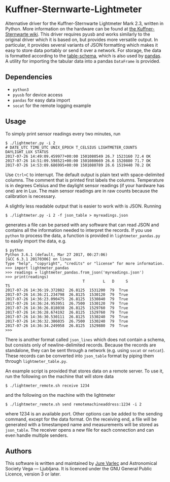 # Kuffner-Sternwarte-Lightmeter

Alternative driver for the Kuffner-Sternwarte Lightmeter Mark 2.3, written in
Python. More information on the hardware can be found at [the
Kuffner-Sternwarte
wiki](http://kuffner-sternwarte.at/hms/wiki/index.php5?title=Lightmeter). This
driver requires pyusb and works similarly to the original driver which it is
based on, but provides more versatile output. In particular, it provides
several variants of JSON formatting which makes it easy to store data portably
or send it over a network. For storage, the data is formatted according to the
[table-schema](https://specs.frictionlessdata.io/table-schema/), which is also
used by [pandas](http://pandas.pydata.org/). A utility for importing the
tabular data into a pandas `DataFrame` is provided.

## Dependencies

  - `python3`
  - `pyusb` for device access
  - `pandas` for easy data import
  - `socat` for the remote logging example

## Usage

To simply print sensor readings every two minutes, run

    $ ./lightmeter.py -i 2
    # DATE_UTC TIME_UTC UNIX_EPOCH T_CELSIUS LIGHTMETER_COUNTS DAYLIGHT_LUX STATUS
    2017-07-26 14:49:09.459977+00:00 1501080549 26.7 1523160 72.4 OK
    2017-07-26 14:51:09.598521+00:00 1501080669 26.6 1520880 71.7 OK
    2017-07-26 14:53:09.686995+00:00 1501080789 26.6 1519440 70.2 OK

Use `Ctrl+C` to interrupt. The default output is plain text with
space-delimited columns. The comment that is printed first labels the columns.
Temperature is in degrees Celsius and the daylight sensor readings (if your
hardware has one) are in Lux. The main sensor readings are in raw counts
because the calibration is necessary.

A slightly less readable output that is easier to work with is JSON. Running

    $ ./lightmeter.py -i 2 -f json_table > myreadings.json

generates a file can be parsed with any software that can read JSON and
contains all the information needed to interpret the records. If you use
`python` to process the data, a function is provided in `lightmeter_pandas.py`
to easily import the data, e.g.

    $ python
    Python 3.6.1 (default, Mar 27 2017, 00:27:06)
    [GCC 6.3.1 20170306] on linux
    Type "help", "copyright", "credits" or "license" for more information.
    >>> import lightmeter_pandas
    >>> readings = lightmeter_pandas.from_json('myreadings.json')
    >>> print(readings)
                                      T        L   D     S
    TS
    2017-07-26 14:36:19.372882  26.8125  1531200  79  True
    2017-07-26 14:36:21.234798  26.8125  1530120  79  True
    2017-07-26 14:36:23.090475  26.8125  1530840  79  True
    2017-07-26 14:36:24.953951  26.7500  1530120  79  True
    2017-07-26 14:36:26.818038  26.8125  1529760  79  True
    2017-07-26 14:36:28.674192  26.8125  1529760  79  True
    2017-07-26 14:36:30.530111  26.8125  1530240  79  True
    2017-07-26 14:36:32.386035  26.7500  1530240  79  True
    2017-07-26 14:36:34.249958  26.8125  1529880  79  True
    >>>

There is another format called `json_lines` which does not contain a schema,
but consists only of newline-delimited records. Because the records are
standalone, they can be sent through a network (e.g. using `socat` or
`netcat`). These records can be converted into `json_table` format by piping
them through `lightmeter_table.py`.

An example script is provided that stores data on a remote server. To use it,
run the following on the machine that will store data

    $ ./lightmeter_remote.sh receive 1234

and the following on the machine with the lightmeter

    $ ./lightmeter_remote.sh send remotemachineaddress:1234 -i 2

where 1234 is an available port. Other options can be added to the sending
command, except for the data format. On the receiving end, a file will be
generated with a timestamped name and measurements will be stored as
`json_table`. The receiver opens a new file for each connection and can even
handle multiple senders.

## Authors

This software is written and maintained by [Jure
Varlec](mailto:jure.varlec@ad-vega.si) and Astronomical Society Vega —
Ljubljana. It is licenced under the GNU General Public Licence, version 3 or
later.
